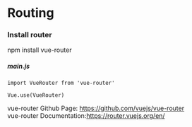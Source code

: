 # Routing
### Install router
npm install vue-router

##### main.js
```
import VueRouter from 'vue-router'

Vue.use(VueRouter)
```

vue-router Github Page: https://github.com/vuejs/vue-router  
vue-router Documentation:https://router.vuejs.org/en/  

